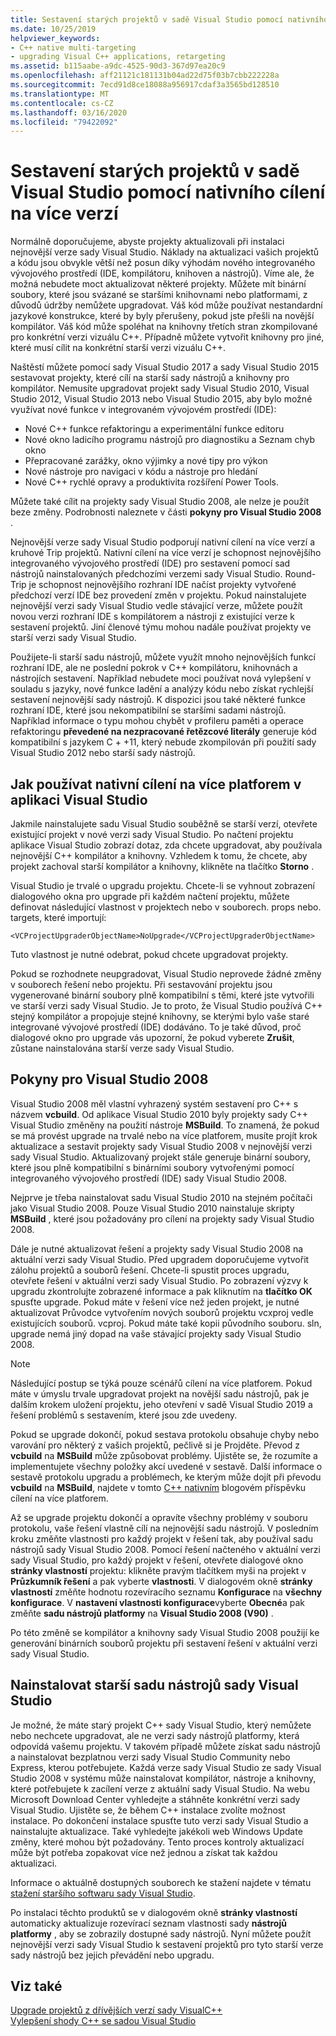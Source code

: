 ```yaml
---
title: Sestavení starých projektů v sadě Visual Studio pomocí nativního cílení na více verzí
ms.date: 10/25/2019
helpviewer_keywords:
- C++ native multi-targeting
- upgrading Visual C++ applications, retargeting
ms.assetid: b115aabe-a9dc-4525-90d3-367d97ea20c9
ms.openlocfilehash: aff21121c181131b04ad22d75f03b7cbb222228a
ms.sourcegitcommit: 7ecd91d8ce18088a956917cdaf3a3565bd128510
ms.translationtype: MT
ms.contentlocale: cs-CZ
ms.lasthandoff: 03/16/2020
ms.locfileid: "79422092"
---
```

# <a name="use-native-multi-targeting-in-visual-studio-to-build-old-projects"></a>Sestavení starých projektů v sadě Visual Studio pomocí nativního cílení na více verzí

Normálně doporučujeme, abyste projekty aktualizovali při instalaci nejnovější verze sady Visual Studio. Náklady na aktualizaci vašich projektů a kódu jsou obvykle větší než posun díky výhodám nového integrovaného vývojového prostředí (IDE, kompilátoru, knihoven a nástrojů). Víme ale, že možná nebudete moct aktualizovat některé projekty. Můžete mít binární soubory, které jsou svázané se staršími knihovnami nebo platformami, z důvodů údržby nemůžete upgradovat. Váš kód může používat nestandardní jazykové konstrukce, které by byly přerušeny, pokud jste přešli na novější kompilátor. Váš kód může spoléhat na knihovny třetích stran zkompilované pro konkrétní verzi vizuálu C++. Případně můžete vytvořit knihovny pro jiné, které musí cílit na konkrétní starší verzi vizuálu C++.

Naštěstí můžete pomocí sady Visual Studio 2017 a sady Visual Studio 2015 sestavovat projekty, které cílí na starší sady nástrojů a knihovny pro kompilátor. Nemusíte upgradovat projekt sady Visual Studio 2010, Visual Studio 2012, Visual Studio 2013 nebo Visual Studio 2015, aby bylo možné využívat nové funkce v integrovaném vývojovém prostředí (IDE):

  - Nové C++ funkce refaktoringu a experimentální funkce editoru
  - Nové okno ladicího programu nástrojů pro diagnostiku a Seznam chyb okno
  - Přepracované zarážky, okno výjimky a nové tipy pro výkon
  - Nové nástroje pro navigaci v kódu a nástroje pro hledání
  - Nové C++ rychlé opravy a produktivita rozšíření Power Tools.

Můžete také cílit na projekty sady Visual Studio 2008, ale nelze je použít beze změny. Podrobnosti naleznete v části **pokyny pro Visual Studio 2008** .

Nejnovější verze sady Visual Studio podporují nativní cílení na více verzí a kruhové Trip projektů. Nativní cílení na více verzí je schopnost nejnovějšího integrovaného vývojového prostředí (IDE) pro sestavení pomocí sad nástrojů nainstalovaných předchozími verzemi sady Visual Studio. Round-Trip je schopnost nejnovějšího rozhraní IDE načíst projekty vytvořené předchozí verzí IDE bez provedení změn v projektu. Pokud nainstalujete nejnovější verzi sady Visual Studio vedle stávající verze, můžete použít novou verzi rozhraní IDE s kompilátorem a nástroji z existující verze k sestavení projektů. Jiní členové týmu mohou nadále používat projekty ve starší verzi sady Visual Studio.

Použijete-li starší sadu nástrojů, můžete využít mnoho nejnovějších funkcí rozhraní IDE, ale ne poslední pokrok v C++ kompilátoru, knihovnách a nástrojích sestavení. Například nebudete moci používat nová vylepšení v souladu s jazyky, nové funkce ladění a analýzy kódu nebo získat rychlejší sestavení nejnovější sady nástrojů. K dispozici jsou také některé funkce rozhraní IDE, které jsou nekompatibilní se staršími sadami nástrojů. Například informace o typu mohou chybět v profileru paměti a operace refaktoringu **převedené na nezpracované řetězcové literály** generuje kód kompatibilní s jazykem C + +11, který nebude zkompilován při použití sady Visual Studio 2012 nebo starší sady nástrojů.

## <a name="how-to-use-native-multi-targeting-in-visual-studio"></a>Jak používat nativní cílení na více platforem v aplikaci Visual Studio

Jakmile nainstalujete sadu Visual Studio souběžně se starší verzí, otevřete existující projekt v nové verzi sady Visual Studio. Po načtení projektu aplikace Visual Studio zobrazí dotaz, zda chcete upgradovat, aby používala nejnovější C++ kompilátor a knihovny. Vzhledem k tomu, že chcete, aby projekt zachoval starší kompilátor a knihovny, klikněte na tlačítko **Storno** .

Visual Studio je trvalé o upgradu projektu. Chcete-li se vyhnout zobrazení dialogového okna pro upgrade při každém načtení projektu, můžete definovat následující vlastnost v projektech nebo v souborech. props nebo. targets, které importují:

`<VCProjectUpgraderObjectName>NoUpgrade</VCProjectUpgraderObjectName>`

Tuto vlastnost je nutné odebrat, pokud chcete upgradovat projekty.

Pokud se rozhodnete neupgradovat, Visual Studio neprovede žádné změny v souborech řešení nebo projektu. Při sestavování projektu jsou vygenerované binární soubory plně kompatibilní s těmi, které jste vytvořili ve starší verzi sady Visual Studio. Je to proto, že Visual Studio používá C++ stejný kompilátor a propojuje stejné knihovny, se kterými bylo vaše staré integrované vývojové prostředí (IDE) dodáváno. To je také důvod, proč dialogové okno pro upgrade vás upozorní, že pokud vyberete **Zrušit**, zůstane nainstalována starší verze sady Visual Studio.

## <a name="instructions-for-visual-studio-2008"></a>Pokyny pro Visual Studio 2008

Visual Studio 2008 měl vlastní vyhrazený systém sestavení pro C++ s názvem **vcbuild**. Od aplikace Visual Studio 2010 byly projekty sady C++ Visual Studio změněny na použití nástroje **MSBuild**. To znamená, že pokud se má provést upgrade na trvalé nebo na více platforem, musíte projít krok aktualizace a sestavit projekty sady Visual Studio 2008 v nejnovější verzi sady Visual Studio. Aktualizovaný projekt stále generuje binární soubory, které jsou plně kompatibilní s binárními soubory vytvořenými pomocí integrovaného vývojového prostředí (IDE) sady Visual Studio 2008.

Nejprve je třeba nainstalovat sadu Visual Studio 2010 na stejném počítači jako Visual Studio 2008. Pouze Visual Studio 2010 nainstaluje skripty **MSBuild** , které jsou požadovány pro cílení na projekty sady Visual Studio 2008.

Dále je nutné aktualizovat řešení a projekty sady Visual Studio 2008 na aktuální verzi sady Visual Studio. Před upgradem doporučujeme vytvořit zálohu projektů a souborů řešení. Chcete-li spustit proces upgradu, otevřete řešení v aktuální verzi sady Visual Studio. Po zobrazení výzvy k upgradu zkontrolujte zobrazené informace a pak kliknutím na **tlačítko OK** spusťte upgrade. Pokud máte v řešení více než jeden projekt, je nutné aktualizovat Průvodce vytvořením nových souborů projektu vcxproj vedle existujících souborů. vcproj. Pokud máte také kopii původního souboru. sln, upgrade nemá jiný dopad na vaše stávající projekty sady Visual Studio 2008.

> [!NOTE]
> Následující postup se týká pouze scénářů cílení na více platforem. Pokud máte v úmyslu trvale upgradovat projekt na novější sadu nástrojů, pak je dalším krokem uložení projektu, jeho otevření v sadě Visual Studio 2019 a řešení problémů s sestavením, které jsou zde uvedeny.

Pokud se upgrade dokončí, pokud sestava protokolu obsahuje chyby nebo varování pro některý z vašich projektů, pečlivě si je Projděte. Převod z **vcbuild** na **MSBuild** může způsobovat problémy. Ujistěte se, že rozumíte a implementujete všechny položky akcí uvedené v sestavě. Další informace o sestavě protokolu upgradu a problémech, ke kterým může dojít při převodu **vcbuild** na **MSBuild**, najdete v tomto [ C++ nativním](https://blogs.msdn.microsoft.com/vcblog/2009/12/08/c-native-multi-targeting/) blogovém příspěvku cílení na více platforem.

Až se upgrade projektu dokončí a opravíte všechny problémy v souboru protokolu, vaše řešení vlastně cílí na nejnovější sadu nástrojů. V posledním kroku změňte vlastnosti pro každý projekt v řešení tak, aby používal sadu nástrojů sady Visual Studio 2008. Pomocí řešení načteného v aktuální verzi sady Visual Studio, pro každý projekt v řešení, otevřete dialogové okno **stránky vlastností** projektu: klikněte pravým tlačítkem myši na projekt v **Průzkumník řešení** a pak vyberte **vlastnosti**. V dialogovém okně **stránky vlastností** změňte hodnotu rozevíracího seznamu **Konfigurace** na **všechny konfigurace**. V **nastavení vlastnosti konfigurace**vyberte **Obecné**a pak změňte **sadu nástrojů platformy** na **Visual Studio 2008 (V90)** .

Po této změně se kompilátor a knihovny sady Visual Studio 2008 použijí ke generování binárních souborů projektu při sestavení řešení v aktuální verzi sady Visual Studio.

## <a name="install-an-older-visual-studio-toolset"></a>Nainstalovat starší sadu nástrojů sady Visual Studio

Je možné, že máte starý projekt C++ sady Visual Studio, který nemůžete nebo nechcete upgradovat, ale ne verzi sady nástrojů platformy, která odpovídá vašemu projektu. V takovém případě můžete získat sadu nástrojů a nainstalovat bezplatnou verzi sady Visual Studio Community nebo Express, kterou potřebujete. Každá verze sady Visual Studio ze sady Visual Studio 2008 v systému může nainstalovat kompilátor, nástroje a knihovny, které potřebujete k zacílení verze z aktuální sady Visual Studio. Na webu Microsoft Download Center vyhledejte a stáhněte konkrétní verzi sady Visual Studio. Ujistěte se, že během C++ instalace zvolíte možnost instalace. Po dokončení instalace spusťte tuto verzi sady Visual Studio a nainstalujte aktualizace. Také vyhledejte jakékoli web Windows Update změny, které mohou být požadovány. Tento proces kontroly aktualizací může být potřeba zopakovat více než jednou a získat tak každou aktualizaci.

Informace o aktuálně dostupných souborech ke stažení najdete v tématu [stažení staršího softwaru sady Visual Studio](https://visualstudio.microsoft.com/vs/older-downloads/).

Po instalaci těchto produktů se v dialogovém okně **stránky vlastností** automaticky aktualizuje rozevírací seznam vlastnosti sady **nástrojů platformy** , aby se zobrazily dostupné sady nástrojů. Nyní můžete použít nejnovější verzi sady Visual Studio k sestavení projektů pro tyto starší verze sady nástrojů bez jejich převádění nebo upgradu.

## <a name="see-also"></a>Viz také

[Upgrade projektů z dřívějších verzí sady VisualC++](upgrading-projects-from-earlier-versions-of-visual-cpp.md)<br/>
[Vylepšení shody C++ se sadou Visual Studio](../overview/cpp-conformance-improvements.md)

